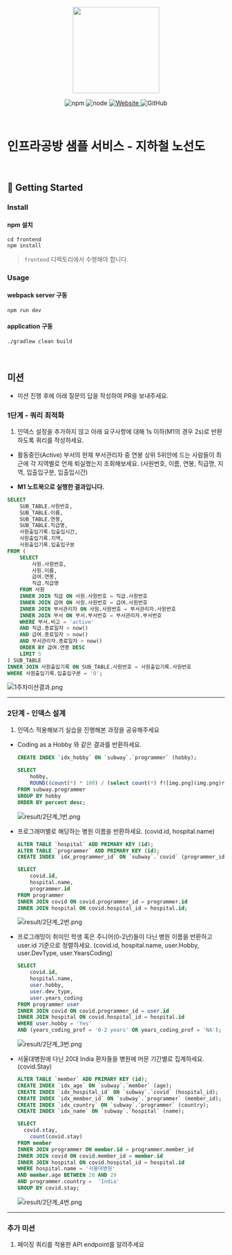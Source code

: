 <p align="center">
    <img width="200px;" src="https://raw.githubusercontent.com/woowacourse/atdd-subway-admin-frontend/master/images/main_logo.png"/>
</p>
<p align="center">
  <img alt="npm" src="https://img.shields.io/badge/npm-%3E%3D%205.5.0-blue">
  <img alt="node" src="https://img.shields.io/badge/node-%3E%3D%209.3.0-blue">
  <a href="https://edu.nextstep.camp/c/R89PYi5H" alt="nextstep atdd">
    <img alt="Website" src="https://img.shields.io/website?url=https%3A%2F%2Fedu.nextstep.camp%2Fc%2FR89PYi5H">
  </a>
  <img alt="GitHub" src="https://img.shields.io/github/license/next-step/atdd-subway-service">
</p>

<br>

# 인프라공방 샘플 서비스 - 지하철 노선도

<br>

## 🚀 Getting Started

### Install
#### npm 설치
```
cd frontend
npm install
```
> `frontend` 디렉토리에서 수행해야 합니다.

### Usage
#### webpack server 구동
```
npm run dev
```
#### application 구동
```
./gradlew clean build
```
<br>

## 미션

* 미션 진행 후에 아래 질문의 답을 작성하여 PR을 보내주세요.

### 1단계 - 쿼리 최적화

1. 인덱스 설정을 추가하지 않고 아래 요구사항에 대해 1s 이하(M1의 경우 2s)로 반환하도록 쿼리를 작성하세요.

- 활동중인(Active) 부서의 현재 부서관리자 중 연봉 상위 5위안에 드는 사람들이 최근에 각 지역별로 언제 퇴실했는지 조회해보세요. (사원번호, 이름, 연봉, 직급명, 지역, 입출입구분, 입출입시간)


- **M1 노트북으로 실행한 결과입니다.**
```sql
SELECT 
	SUB_TABLE.사원번호,
	SUB_TABLE.이름,
	SUB_TABLE.연봉,
	SUB_TABLE.직급명,
	사원출입기록.입출입시간,
	사원출입기록.지역, 
	사원출입기록.입출입구분
FROM (
	SELECT 
		사원.사원번호, 
		사원.이름, 
		급여.연봉, 
		직급.직급명
	FROM 사원
	INNER JOIN 직급 ON 사원.사원번호 = 직급.사원번호
	INNER JOIN 급여 ON 사원.사원번호 = 급여.사원번호
	INNER JOIN 부서관리자 ON 사원.사원번호 = 부서관리자.사원번호
	INNER JOIN 부서 ON 부서.부서번호 = 부서관리자.부서번호
	WHERE 부서.비고 = 'active' 
	AND 직급.종료일자 > now() 
	AND 급여.종료일자 > now()
	AND 부서관리자.종료일자 > now()
	ORDER BY 급여.연봉 DESC
	LIMIT 5
) SUB_TABLE
INNER JOIN 사원출입기록 ON SUB_TABLE.사원번호 = 사원출입기록.사원번호 
WHERE 사원출입기록.입출입구분 = 'O';
```
![1주차미션결과.png](result/1주차미션결과.png)



---

### 2단계 - 인덱스 설계

1. 인덱스 적용해보기 실습을 진행해본 과정을 공유해주세요
-  Coding as a Hobby 와 같은 결과를 반환하세요.
    ```sql
    CREATE INDEX `idx_hobby` ON `subway`.`programmer` (hobby);
     
    SELECT 
        hobby,
        ROUND((count(*) * 100) / (select count(*) f![img.png](img.png)rom subway.programmer), 1) as percent
    FROM subway.programmer
    GROUP BY hobby
    ORDER BY percent desc;
    ```
    ![result/2단계_1번.png](result/2단계_1번.png)


-  프로그래머별로 해당하는 병원 이름을 반환하세요. (covid.id, hospital.name)
    ```sql
    ALTER TABLE `hospital` ADD PRIMARY KEY (id);
    ALTER TABLE `programmer` ADD PRIMARY KEY (id);
    CREATE INDEX `idx_programmer_id` ON `subway`.`covid` (programmer_id);

    SELECT 
        covid.id, 
        hospital.name, 
        programmer.id
    FROM programmer
    INNER JOIN covid ON covid.programmer_id = programmer.id
    INNER JOIN hospital ON covid.hospital_id = hospital.id;
    ```
   ![result/2단계_2번.png](result/2단계_2번.png)

- 프로그래밍이 취미인 학생 혹은 주니어(0-2년)들이 다닌 병원 이름을 반환하고 user.id 기준으로 정렬하세요. (covid.id, hospital.name, user.Hobby, user.DevType, user.YearsCoding)
    ```sql
    SELECT
        covid.id, 
        hospital.name, 
        user.hobby, 
        user.dev_type, 
        user.years_coding
    FROM programmer user
    INNER JOIN covid ON covid.programmer_id = user.id
    INNER JOIN hospital ON covid.hospital_id = hospital.id
    WHERE user.hobby = 'Yes'
    AND (years_coding_prof = '0-2 years' OR years_coding_prof = 'NA');
    ```
    ![result/2단계_3번.png](result/2단계_3번.png)


- 서울대병원에 다닌 20대 India 환자들을 병원에 머문 기간별로 집계하세요. (covid.Stay)
    ```sql
    ALTER TABLE `member` ADD PRIMARY KEY (id);
    CREATE INDEX `idx_age` ON `subway`.`member` (age);
    CREATE INDEX `idx_hospital_id` ON `subway`.`covid` (hospital_id);
    CREATE INDEX `idx_member_id` ON `subway`.`programmer` (member_id);
    CREATE INDEX `idx_country` ON `subway`.`programmer` (country);
    CREATE INDEX `idx_name` ON `subway`.`hospital` (name);

    SELECT 
      covid.stay,
        count(covid.stay)
    FROM member
    INNER JOIN programmer ON member.id = programmer.member_id
    INNER JOIN covid ON covid.member_id = member.id
    INNER JOIN hospital ON covid.hospital_id = hospital.id
    WHERE hospital.name = '서울대병원'
    AND member.age BETWEEN 20 AND 29
    AND programmer.country =  'India'
    GROUP BY covid.stay;
    ```
    ![result/2단계_4번.png](result/2단계_4번.png)

---

### 추가 미션

1. 페이징 쿼리를 적용한 API endpoint를 알려주세요
